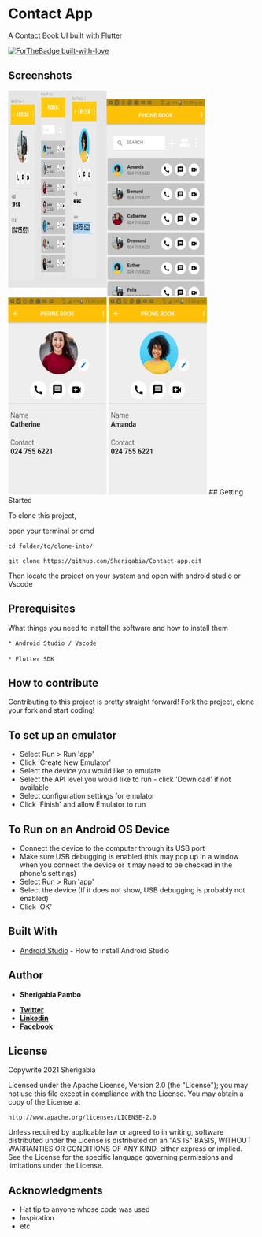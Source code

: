 # Contact App

A Contact Book UI built with [Flutter](https://flutter.dev)

<p align="center">
    
[![ForTheBadge built-with-love](http://ForTheBadge.com/images/badges/built-with-love.svg)](https://github.com/Sherigabia/)
</p>



## Screenshots
<img align="left" src="https://raw.githubusercontent.com/Sherigabia/Contact-app/main/screenshots/figmadesigns.png" width="200" height="400"/>
<br>
<tr>
   <td> <img src="https://raw.githubusercontent.com/Sherigabia/Contact-app/main/screenshots/home.png" width="200" height="400"/> </td>
   <td> <img src="https://raw.githubusercontent.com/Sherigabia/Contact-app/main/screenshots/details.png" width="200" height="400"/> </td>
   <td> <img src="https://raw.githubusercontent.com/Sherigabia/Contact-app/main/screenshots/details2.png" width="200" height="400"/> </td>
</tr>
## Getting Started

To clone this project,

open your terminal or cmd

```
cd folder/to/clone-into/
```

```
git clone https://github.com/Sherigabia/Contact-app.git
```

Then 
locate the project on your system and open with android studio or Vscode


## Prerequisites

What things you need to install the software and how to install them

```
* Android Studio / Vscode

* Flutter SDK

```



## How to contribute
Contributing to this project is pretty straight forward! Fork the project, clone your fork and start coding!



## To set up an emulator
* Select Run > Run 'app'
* Click 'Create New Emulator'
* Select the device you would like to emulate 
* Select the API level you would like to run - click 'Download' if not available
* Select configuration settings for emulator
* Click 'Finish' and allow Emulator to run

## To Run on an Android OS Device
* Connect the device to the computer through its USB port
* Make sure USB debugging is enabled (this may pop up in a window when you connect the device or it may need to be checked in the phone's settings)
* Select Run > Run 'app'
* Select the device (If it does not show, USB debugging is probably not enabled)
* Click 'OK'

## Built With

* [Android Studio](https://developer.android.com/studio/install) - How to install Android Studio


## Author

* **Sherigabia Pambo** 
- [**Twitter**](https://bit.ly/3E6Wg6M)
- [**Linkedin**](https://bit.ly/3p4ZELe)
- [**Facebook**](https://bit.ly/3p87Dra)

## License

Copywrite 2021 Sherigabia

Licensed under the Apache License, Version 2.0 (the "License");
you may not use this file except in compliance with the License.
You may obtain a copy of the License at

    http://www.apache.org/licenses/LICENSE-2.0

Unless required by applicable law or agreed to in writing, software
distributed under the License is distributed on an "AS IS" BASIS,
WITHOUT WARRANTIES OR CONDITIONS OF ANY KIND, either express or implied.
See the License for the specific language governing permissions and
limitations under the License.


## Acknowledgments

* Hat tip to anyone whose code was used
* Inspiration
* etc
